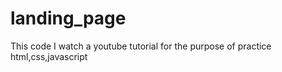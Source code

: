 # landing_page
This code I watch a youtube tutorial for the purpose of practice html,css,javascript
